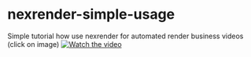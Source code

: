 # nexrender-simple-usage
Simple tutorial how use nexrender for automated render business videos
(click on image)
[![Watch the video](https://user-images.githubusercontent.com/36680471/187064820-44ca57e2-83fc-4426-bafa-2f4bbf819f76.png)](https://youtu.be/hXgP0VNFoL4)
